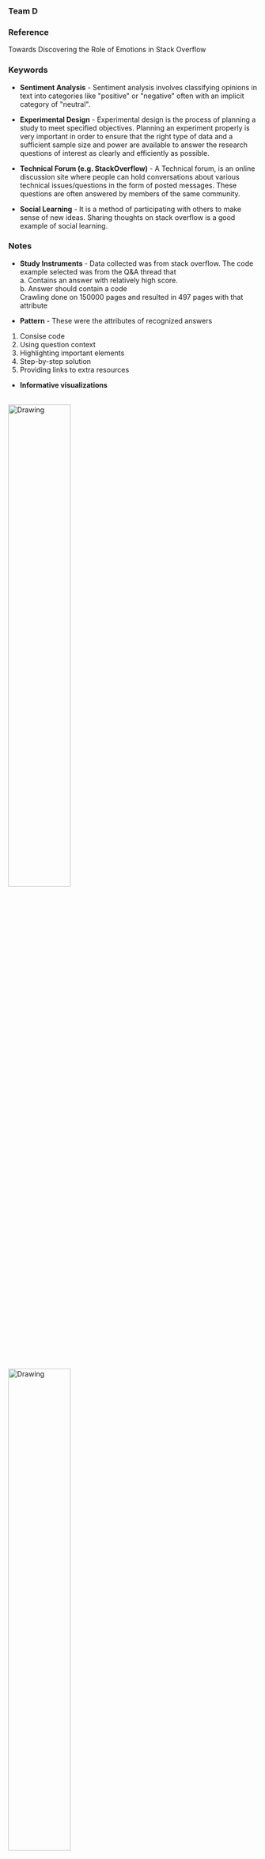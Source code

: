 ### Team D

### Reference
Towards Discovering the Role of Emotions in Stack Overflow

### Keywords 

- **Sentiment Analysis** - Sentiment analysis involves classifying opinions in text into categories like "positive" or "negative" often with an implicit category of "neutral".

- **Experimental Design** - Experimental design is the process of planning a study to meet specified objectives. Planning an experiment properly is very important in order to ensure that the right type of data and a sufficient sample size and power are available to answer the research questions of interest as clearly and efficiently as possible. 

- **Technical Forum (e.g. StackOverflow)** -  A Technical forum, is an online discussion site where people can hold conversations about various technical issues/questions in the form of posted messages. These questions are often answered by members of the same community.

- **Social Learning** - It is a method of participating with others to make sense of new ideas. Sharing thoughts on stack overflow is a good example of social learning.

### Notes

- **Study Instruments** - Data collected was from stack overflow. The code example selected was from the Q&A thread that <br>
  a. Contains an answer with relatively high score.<br>
  b. Answer should contain a code<br>
  Crawling done on 150000 pages and resulted in 497 pages with that attribute

- **Pattern** - These were the attributes of recognized answers
1. Consise code
2. Using question context
3. Highlighting important elements
4. Step-by-step solution
5. Providing links to extra resources

- **Informative visualizations**
<br/><br/>
<img src="screenshots/answerScores.png" alt="Drawing" width="50%" height="50%"/>
<img src="screenshots/questionTypes.png" alt="Drawing" width="50%" height="50%"/>
<img src="screenshots/codeContaining.png" alt="Drawing" width="50%" height="50%"/>

- **Future Work** - Findings were made that code examples and explanations are inseparable elements of recognized answers. Using these findings the author looks forward to combining the findings on automated tests and study their effects on developers learning experinece


### Needs Improvement

- Authors criteria for building our sample might be regarded as too restrictive (focusing on Java Q&A and using threads containing code examples with relatively high score). There might be a lot of recognized answers without code, but would barely provide much insight into reaching our goal.
- Another limiting assumption of their study was the score of answers. They assumed that answers with higher scores generally mean better solutions; however, other factors such as answer posting time, the question topic, and the responder identity might affect these numbers.
- The generalizability of our findings could be regarded as another limitation. 
